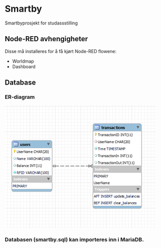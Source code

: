 # Smartby
Smartbyprosjekt for studassstilling


## Node-RED avhengigheter

Disse må installeres for å få kjørt Node-RED flowene:

* Worldmap
* Dashboard

## Database
### ER-diagram
![alt text](doc/db/er_diagram.PNG)

### Databasen (smartby.sql) kan importeres inn i MariaDB.

